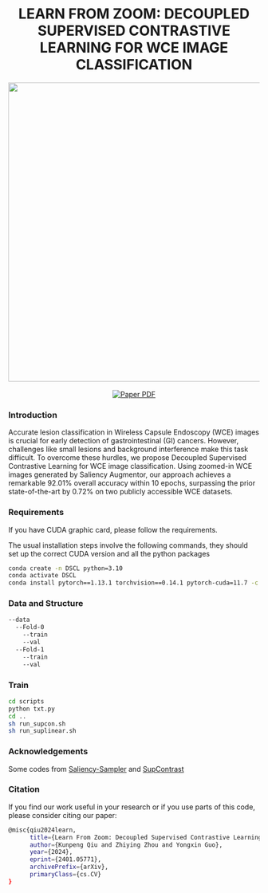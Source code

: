 <p align="center">

  <h1 align="center">LEARN FROM ZOOM: DECOUPLED SUPERVISED CONTRASTIVE LEARNING FOR WCE IMAGE CLASSIFICATION</h1>
  <p align="center">
  <div align="center">
    <img src="images/structure.png", width="600">
  </div>
  <div align="center">
  <br>
    <a href="https://arxiv.org/abs/2401.05771">
      <img src='https://img.shields.io/badge/Paper-PDF-green?style=for-the-badge&logo=adobeacrobatreader&logoWidth=20&logoColor=white&labelColor=66cc00&color=94DD15' alt='Paper PDF'>
    </a>
  </div>
  </p>
</p>

### Introduction
Accurate lesion classification in Wireless Capsule Endoscopy (WCE) images is crucial for early detection of gastrointestinal (GI) cancers. However, challenges like small lesions and background interference make this task difficult. To overcome these hurdles, we propose Decoupled Supervised Contrastive Learning for WCE image classification. Using zoomed-in WCE images generated by Saliency Augmentor, our approach achieves a remarkable 92.01% overall accuracy within 10 epochs, surpassing the prior state-of-the-art by 0.72% on two publicly accessible WCE datasets.

### Requirements
If you have CUDA graphic card, please follow the requirements.

The usual installation steps involve the following commands, they should set up the correct CUDA version and all the python packages
```bash
conda create -n DSCL python=3.10
conda activate DSCL
conda install pytorch==1.13.1 torchvision==0.14.1 pytorch-cuda=11.7 -c pytorch -c nvidia
```

### Data and Structure

```bash
--data
  --Fold-0
    --train
    --val
  --Fold-1
    --train
    --val
```

### Train
```bash
cd scripts
python txt.py
cd ..
sh run_supcon.sh
sh run_suplinear.sh
```

### Acknowledgements
Some codes from [Saliency-Sampler](https://github.com/recasens/Saliency-Sampler/tree/master) and [SupContrast](https://github.com/HobbitLong/SupContrast)

### Citation
If you find our work useful in your research or if you use parts of this code, please consider citing our paper:
```bash
@misc{qiu2024learn,
      title={Learn From Zoom: Decoupled Supervised Contrastive Learning For WCE Image Classification}, 
      author={Kunpeng Qiu and Zhiying Zhou and Yongxin Guo},
      year={2024},
      eprint={2401.05771},
      archivePrefix={arXiv},
      primaryClass={cs.CV}
}
```

